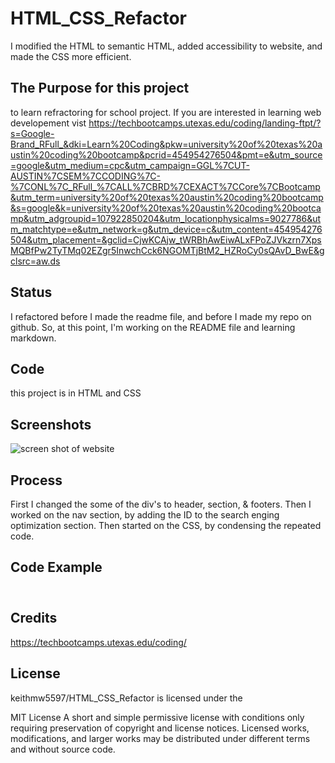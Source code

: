 # HTML_CSS_Refactor

I modified the HTML  to semantic HTML, added accessibility to website, and made the CSS more efficient.

## The Purpose for this project 

to learn refractoring for school project.  If you are interested in learning web developement vist https://techbootcamps.utexas.edu/coding/landing-ftpt/?s=Google-Brand_RFull_&dki=Learn%20Coding&pkw=university%20of%20texas%20austin%20coding%20bootcamp&pcrid=454954276504&pmt=e&utm_source=google&utm_medium=cpc&utm_campaign=GGL%7CUT-AUSTIN%7CSEM%7CCODING%7C-%7CONL%7C_RFull_%7CALL%7CBRD%7CEXACT%7CCore%7CBootcamp&utm_term=university%20of%20texas%20austin%20coding%20bootcamp&s=google&k=university%20of%20texas%20austin%20coding%20bootcamp&utm_adgroupid=107922850204&utm_locationphysicalms=9027786&utm_matchtype=e&utm_network=g&utm_device=c&utm_content=454954276504&utm_placement=&gclid=CjwKCAjw_tWRBhAwEiwALxFPoZJVkzrn7XpsMQBfPw2TyTMq02EZgr5InwchCck6NGOMTjBtM2_HZRoCy0sQAvD_BwE&gclsrc=aw.ds

## Status

I refactored before I made the readme file, and before I made my repo on github.  So, at this point, I'm working on the README file and learning markdown.

## Code

this project is in HTML and CSS

## Screenshots

![screen shot of website](../assets/images/ch2.jpg)

## Process

First I changed the some of the div's to header, section, & footers.  Then I worked on the nav section, by adding the ID to the search enging optimization section.  Then started on the CSS, by condensing the repeated code.

## Code Example

<div></div> 
<div></div>
<div></div>

<header></header>
<section></section>
<footer></footer>

## Credits

https://techbootcamps.utexas.edu/coding/

## License

keithmw5597/HTML_CSS_Refactor is licensed under the

MIT License
A short and simple permissive license with conditions only requiring preservation of copyright and license notices. Licensed works, modifications, and larger works may be distributed under different terms and without source code.